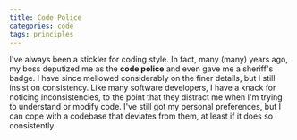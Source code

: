```yaml
---
title: Code Police
categories: code
tags: principles
---
```


I've always been a stickler for coding style. In fact, many (many) years ago, my boss deputized me as the **code police** and even gave me a sheriff's badge. I have since mellowed considerably on the finer details, but I still insist on consistency. Like many software developers, I have a knack for noticing inconsistencies, to the point that they distract me when I'm trying to understand or modify code. I've still got my personal preferences, but I can cope with a codebase that deviates from them, at least if it does so consistently.
